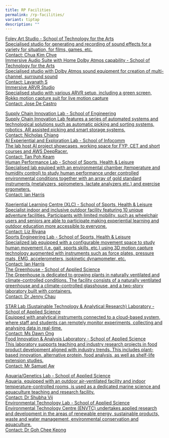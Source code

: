 ```yaml
---
title: RP Facilities
permalink: /rp-facilities/
variant: tiptap
description: ""
---
```

<p></p>
<div class="isomer-card-grid"><a rel="noopener noreferrer nofollow" href="Mailto:chua_kim_chye@rp.edu.sg" class="isomer-card"><div class="isomer-card-body"><div class="isomer-card-title">Foley Art Studio - School of Technology for the Arts</div><div class="isomer-card-description">Specialised studio for generating and recording of sound effects for a variety for situation, for films, games, etc.</div><div class="isomer-card-link">Contact: Chua Kim Chye</div></div></a>
<a rel="noopener noreferrer nofollow" href="Mailto:lavanath_s@rp.edu.sg" class="isomer-card">
<div class="isomer-card-body">
<div class="isomer-card-title">Immersive Audio Suite with Home Dolby Atmos capability - School of Technology
for the Arts</div>
<div class="isomer-card-description">Specialised studio with Dolby Atmos sound equipment for creation of multi-channel,
surround sound</div>
<div class="isomer-card-link">Contact: Lavanath S</div>
</div>
</a><a rel="noopener noreferrer nofollow" href="Mailto:jose_de_castro@rp.edu.sg" class="isomer-card"><div class="isomer-card-body"><div class="isomer-card-title">Immersive ARVR Studio</div><div class="isomer-card-description">Specialised studio with various ARVR setup, including a green screen, Rokko motion capture suit for live motion capture</div><div class="isomer-card-link">Contact: Jose De Castro</div></div></a>
</div>
<p></p>
<div class="isomer-card-grid"><a rel="noopener noreferrer nofollow" href="Mailto:nicholas_chiang@rp.edu.sg" class="isomer-card"><div class="isomer-card-body"><div class="isomer-card-title">Supply Chain Innovation Lab - School of Engineering</div><div class="isomer-card-description">Supply Chain Innovation Lab features a series of automated systems and technological solutions such as automatic picking and sorting systems, robotics, AR assisted picking and smart storage systems.</div><div class="isomer-card-link">Contact: Nicholas Chiang</div></div></a>
<a rel="noopener noreferrer nofollow" href="Mailto:tan_poh_keam@RP.EDU.SG" class="isomer-card">
<div class="isomer-card-body">
<div class="isomer-card-title">AI Experiential and Exploration Lab - School of Infocomm</div>
<div class="isomer-card-description">The lab host AI project showcases, working space for FYP, CET and short
courses and AWS DeepRacer.</div>
<div class="isomer-card-link">Contact: Tan Poh Keam</div>
</div>
</a><a rel="noopener noreferrer nofollow" href="Mailto:ian_harris_sujae@rp.edu.sg" class="isomer-card"><div class="isomer-card-body"><div class="isomer-card-title">Human Performance Lab - School of Sports, Health &amp; Leisure</div><div class="isomer-card-description">Specialised lab equiped with an environmental chamber (temperature and humidity control) to study human performance under controlled environmental conditions together with an array of gold standard instruments (metalyzers, spirometers, lactate analyzers etc.) and exercise ergometers.</div><div class="isomer-card-link">Contact: Ian Harris</div></div></a>
</div>
<p></p>
<div class="isomer-card-grid"><a rel="noopener noreferrer nofollow" href="Mailto:liz_riyana@rp.edu.sg" class="isomer-card"><div class="isomer-card-body"><div class="isomer-card-title">Xperiential Learning Centre (XLC) - School of Sports, Health &amp; Leisure</div><div class="isomer-card-description">Specialist indoor and inclusive outdoor facility featuring 10 unique adventure facilities. Participants with limited mobility, such as wheelchair users and seniors are able to participate making experiential learning and outdoor education more accessible to everyone.</div><div class="isomer-card-link">Contact: Liz Riyana</div></div></a>
<a rel="noopener noreferrer nofollow" href="Mailto:ian_harris_sujae@rp.edu.sg" class="isomer-card">
<div class="isomer-card-body">
<div class="isomer-card-title">Sports Engineering Lab - School of Sports, Health &amp; Leisure</div>
<div class="isomer-card-description">Specialized lab equipped with a configurable movement space to study human
movement (i.e. gait, sports skills, etc.) using 3D motion capture technology
augmented with instruments such as force plates, pressure mats, EMG, accelerometers,
isokinetic dynamometer, etc.</div>
<div class="isomer-card-link">Contact: Ian Harris</div>
</div>
</a><a rel="noopener noreferrer nofollow" href="Mailto: jenny_chau@rp.edu.sg" class="isomer-card"><div class="isomer-card-body"><div class="isomer-card-title">The Greenhouse - School of Applied Science</div><div class="isomer-card-description">The Greenhouse is dedicated to growing plants in naturally ventilated and climate-controlled conditions. The facility consists of a naturally ventilated greenhouse and a climate-controlled glasshouse, and a two-story laboratory built with containers.</div><div class="isomer-card-link">Contact: Dr Jenny Chau</div></div></a>
</div>
<p></p>
<div class="isomer-card-grid"><a rel="noopener noreferrer nofollow" href="Mailto:dawn_ong@rp.edu.sg" class="isomer-card"><div class="isomer-card-body"><div class="isomer-card-title">STAR Lab (Sustainable Technology &amp; Analytical Research) Laboratory - School of Applied Science</div><div class="isomer-card-description">Equipped with analytical instruments connected to a cloud-based system, where staff and students can remotely monitor experiments, collecting and analysing data in real-time.</div><div class="isomer-card-link">Contact: Ms Dawn Ong</div></div></a>
<a rel="noopener noreferrer nofollow" href="Mailto:samuel_aw@rp.edu.sg" class="isomer-card">
<div class="isomer-card-body">
<div class="isomer-card-title">Food Innovation &amp; Analysis Laboratory - School of Applied Science</div>
<div class="isomer-card-description">This laboratory supports teaching and industry research projects in food
product development aligned with industry trends. This includes plant-based
innovation, alternative protein, food analysis, as well as shelf-life extension
studies.</div>
<div class="isomer-card-link">Contact: Mr Samuel Aw</div>
</div>
</a>
</div>
<p></p>
<div class="isomer-card-grid"><a rel="noopener noreferrer nofollow" href="Mailto:shubha_vij@rp.edu.sg" class="isomer-card"><div class="isomer-card-body"><div class="isomer-card-title">Aquaria/Genetics Lab - School of Applied Science</div><div class="isomer-card-description">Aquaria, equipped with an outdoor air-ventilated facility and indoor temperature-controlled rooms, is used as a dedicated marine science and aquaculture teaching and research facility.</div><div class="isomer-card-link">Contact: Dr Shubha Vij</div></div></a>
<a rel="noopener noreferrer nofollow" href="Mailto:goh_chee_keong@rp.edu.sg" class="isomer-card">
<div class="isomer-card-body">
<div class="isomer-card-title">Environmental Technology Lab - School of Applied Science</div>
<div class="isomer-card-description">Environmental Technology Centre (ENVTC) undertakes applied research and
development in the areas of renewable energy, sustainable products, waste
and water management, environmental conservation and aquaculture.</div>
<div class="isomer-card-link">Contact: Dr Goh Chee Keong</div>
</div>
</a>
</div>
<p></p>